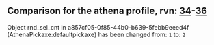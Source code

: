 ## Comparison for the athena profile, rvn: [34](https://github.com/PRO100KatYT/FortniteProfileRevisions/tree/main/profiles/athena/34%20athena.json)-[36](https://github.com/PRO100KatYT/FortniteProfileRevisions/tree/main/profiles/athena/36%20athena.json)

Object rnd_sel_cnt in a857cf05-0f85-44b0-b639-5febb9eeed4f (AthenaPickaxe:defaultpickaxe) has been changed from: `1` to: `2`
<br><br>
